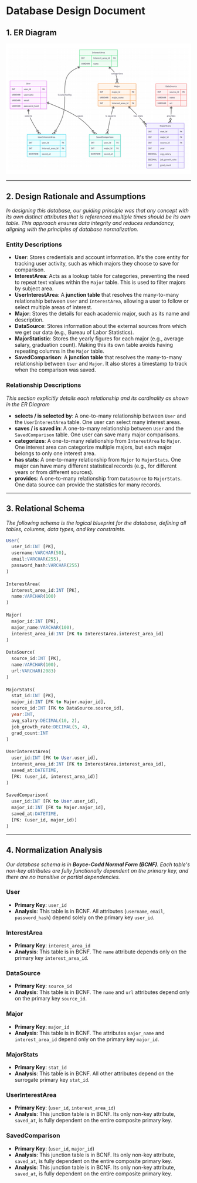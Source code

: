 # Database Design Document

## 1\. ER Diagram

![ER Diagram](ERD.png)

-----

## 2\. Design Rationale and Assumptions

*In designing this database, our guiding principle was that any concept with its own distinct attributes that is referenced multiple times should be its own table. This approach ensures data integrity and reduces redundancy, aligning with the principles of database normalization.*

### Entity Descriptions

  * **User**: Stores credentials and account information. It's the core entity for tracking user activity, such as which majors they choose to save for comparison.
  * **InterestArea**: Acts as a lookup table for categories, preventing the need to repeat text values within the `Major` table. This is used to filter majors by subject area.
  * **UserInterestArea**: A **junction table** that resolves the many-to-many relationship between `User` and `InterestArea`, allowing a user to follow or select multiple areas of interest.
  * **Major**: Stores the details for each academic major, such as its name and description.
  * **DataSource**: Stores information about the external sources from which we get our data (e.g., Bureau of Labor Statistics).
  * **MajorStatistic**: Stores the yearly figures for each major (e.g., average salary, graduation count). Making this its own table avoids having repeating columns in the `Major` table.
  * **SavedComparison**: A **junction table** that resolves the many-to-many relationship between `User` and `Major`. It also stores a timestamp to track when the comparison was saved.

### **Relationship Descriptions**

*This section explicitly details each relationship and its cardinality as shown in the ER Diagram*

  * **selects / is selected by**: A one-to-many relationship between `User` and the `UserInterestArea` table. One user can select many interest areas.
  * **saves / is saved in**: A one-to-many relationship between `User` and the `SavedComparison` table. One user can save many major comparisons.
  * **categorizes**: A one-to-many relationship from `InterestArea` to `Major`. One interest area can categorize multiple majors, but each major belongs to only one interest area.
  * **has stats**: A one-to-many relationship from `Major` to `MajorStats`. One major can have many different statistical records (e.g., for different years or from different sources).
  * **provides**: A one-to-many relationship from `DataSource` to `MajorStats`. One data source can provide the statistics for many records.

-----

## 3\. Relational Schema

*The following schema is the logical blueprint for the database, defining all tables, columns, data types, and key constraints.*

```sql
User(
  user_id:INT [PK],
  username:VARCHAR(50),
  email:VARCHAR(255),
  password_hash:VARCHAR(255)
)

InterestArea(
  interest_area_id:INT [PK],
  name:VARCHAR(100)
)

Major(
  major_id:INT [PK],
  major_name:VARCHAR(100),
  interest_area_id:INT [FK to InterestArea.interest_area_id]
)

DataSource(
  source_id:INT [PK],
  name:VARCHAR(100),
  url:VARCHAR(2083)
)

MajorStats(
  stat_id:INT [PK],
  major_id:INT [FK to Major.major_id],
  source_id:INT [FK to DataSource.source_id],
  year:INT,
  avg_salary:DECIMAL(10, 2),
  job_growth_rate:DECIMAL(5, 4),
  grad_count:INT
)

UserInterestArea(
  user_id:INT [FK to User.user_id],
  interest_area_id:INT [FK to InterestArea.interest_area_id],
  saved_at:DATETIME,
  [PK: (user_id, interest_area_id)]
)

SavedComparison(
  user_id:INT [FK to User.user_id],
  major_id:INT [FK to Major.major_id],
  saved_at:DATETIME,
  [PK: (user_id, major_id)]
)
```

-----

## 4\. Normalization Analysis

*Our database schema is in **Boyce-Codd Normal Form (BCNF)**. Each table's non-key attributes are fully functionally dependent on the primary key, and there are no transitive or partial dependencies.*

### **User**

  * **Primary Key**: `user_id`
  * **Analysis**: This table is in BCNF. All attributes (`username`, `email`, `password_hash`) depend solely on the primary key `user_id`.

### **InterestArea**

  * **Primary Key**: `interest_area_id`
  * **Analysis**: This table is in BCNF. The `name` attribute depends only on the primary key `interest_area_id`.

### **DataSource**

  * **Primary Key**: `source_id`
  * **Analysis**: This table is in BCNF. The `name` and `url` attributes depend only on the primary key `source_id`.

### **Major**

  * **Primary Key**: `major_id`
  * **Analysis**: This table is in BCNF. The attributes `major_name` and `interest_area_id` depend only on the primary key `major_id`.

### **MajorStats**

  * **Primary Key**: `stat_id`
  * **Analysis**: This table is in BCNF. All other attributes depend on the surrogate primary key `stat_id`.

### **UserInterestArea**

  * **Primary Key**: (`user_id`, `interest_area_id`)
  * **Analysis**: This junction table is in BCNF. Its only non-key attribute, `saved_at`, is fully dependent on the entire composite primary key.

### **SavedComparison**

  * **Primary Key**: (`user_id`, `major_id`)
  * **Analysis**: This junction table is in BCNF. Its only non-key attribute, `saved_at`, is fully dependent on the entire composite primary key.
  * **Analysis**: This junction table is in BCNF. Its only non-key attribute, `saved_at`, is fully dependent on the entire composite primary key.
